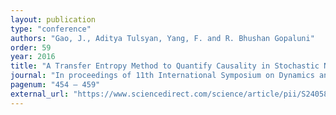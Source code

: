 ```yaml
---
layout: publication
type: "conference"
authors: "Gao, J., Aditya Tulsyan, Yang, F. and R. Bhushan Gopaluni"
order: 59
year: 2016
title: "A Transfer Entropy Method to Quantify Causality in Stochastic Nonlinear Systems"
journal: "In proceedings of 11th International Symposium on Dynamics and Control of Process Systems (DYCOPS), Trondheim, Norway"
pagenum: "454 – 459"
external_url: "https://www.sciencedirect.com/science/article/pii/S2405896316305912"
---
```

